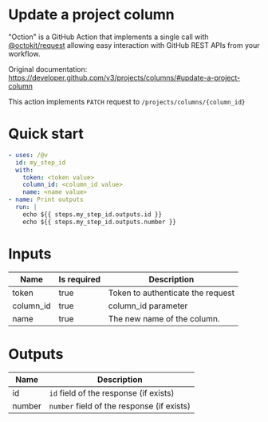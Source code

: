 # Update a project column

"Oction" is a GitHub Action that implements a single call with 
[@octokit/request](https://www.npmjs.com/package/@octokit/request)
allowing easy interaction with GitHub REST APIs from your workflow.

Original documentation: https://developer.github.com/v3/projects/columns/#update-a-project-column

This action implements `PATCH` request to `/projects/columns/{column_id}`


# Quick start

```yaml
- uses: /@v
  id: my_step_id
  with:
    token: <token value>
    column_id: <column_id value>
    name: <name value>
- name: Print outputs
  run: |
    echo ${{ steps.my_step_id.outputs.id }}
    echo ${{ steps.my_step_id.outputs.number }}
```


# Inputs

| Name | Is required | Description |
|---|---|---|
|token|true|Token to authenticate the request
|column_id|true|column_id parameter
|name|true|The new name of the column.

# Outputs

| Name | Description |
|---|---|
|id|`id` field of the response (if exists)|
|number|`number` field of the response (if exists)|

